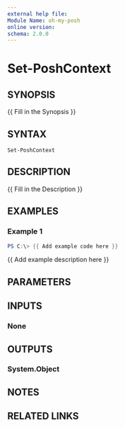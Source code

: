```yaml
---
external help file:
Module Name: oh-my-posh
online version:
schema: 2.0.0
---
```


# Set-PoshContext

## SYNOPSIS
{{ Fill in the Synopsis }}

## SYNTAX

```
Set-PoshContext
```

## DESCRIPTION
{{ Fill in the Description }}

## EXAMPLES

### Example 1
```powershell
PS C:\> {{ Add example code here }}
```

{{ Add example description here }}

## PARAMETERS

## INPUTS

### None

## OUTPUTS

### System.Object
## NOTES

## RELATED LINKS

